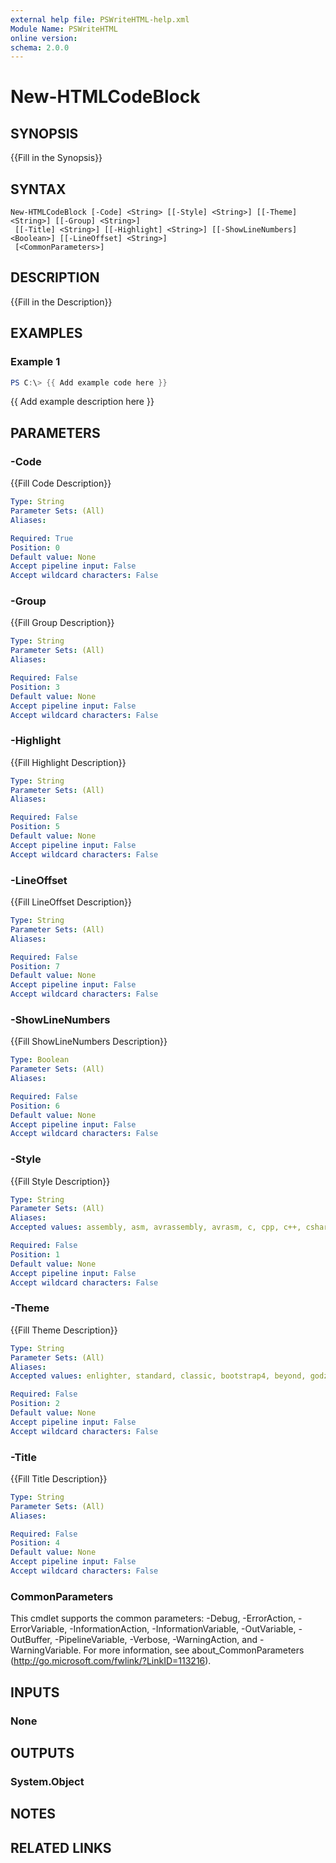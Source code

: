 ```yaml
---
external help file: PSWriteHTML-help.xml
Module Name: PSWriteHTML
online version:
schema: 2.0.0
---
```


# New-HTMLCodeBlock

## SYNOPSIS
{{Fill in the Synopsis}}

## SYNTAX

```
New-HTMLCodeBlock [-Code] <String> [[-Style] <String>] [[-Theme] <String>] [[-Group] <String>]
 [[-Title] <String>] [[-Highlight] <String>] [[-ShowLineNumbers] <Boolean>] [[-LineOffset] <String>]
 [<CommonParameters>]
```

## DESCRIPTION
{{Fill in the Description}}

## EXAMPLES

### Example 1
```powershell
PS C:\> {{ Add example code here }}
```

{{ Add example description here }}

## PARAMETERS

### -Code
{{Fill Code Description}}

```yaml
Type: String
Parameter Sets: (All)
Aliases:

Required: True
Position: 0
Default value: None
Accept pipeline input: False
Accept wildcard characters: False
```

### -Group
{{Fill Group Description}}

```yaml
Type: String
Parameter Sets: (All)
Aliases:

Required: False
Position: 3
Default value: None
Accept pipeline input: False
Accept wildcard characters: False
```

### -Highlight
{{Fill Highlight Description}}

```yaml
Type: String
Parameter Sets: (All)
Aliases:

Required: False
Position: 5
Default value: None
Accept pipeline input: False
Accept wildcard characters: False
```

### -LineOffset
{{Fill LineOffset Description}}

```yaml
Type: String
Parameter Sets: (All)
Aliases:

Required: False
Position: 7
Default value: None
Accept pipeline input: False
Accept wildcard characters: False
```

### -ShowLineNumbers
{{Fill ShowLineNumbers Description}}

```yaml
Type: Boolean
Parameter Sets: (All)
Aliases:

Required: False
Position: 6
Default value: None
Accept pipeline input: False
Accept wildcard characters: False
```

### -Style
{{Fill Style Description}}

```yaml
Type: String
Parameter Sets: (All)
Aliases:
Accepted values: assembly, asm, avrassembly, avrasm, c, cpp, c++, csharp, css, cython, cordpro, diff, docker, dockerfile, generic, standard, groovy, go, golang, html, ini, conf, java, js, javascript, jquery, mootools, ext.js, json, kotlin, less, lua, gfm, md, markdown, octave, matlab, nsis, php, powershell, prolog, py, python, raw, ruby, rust, scss, sass, shell, bash, sql, squirrel, swift, typescript, vhdl, visualbasic, vb, xml, yaml

Required: False
Position: 1
Default value: None
Accept pipeline input: False
Accept wildcard characters: False
```

### -Theme
{{Fill Theme Description}}

```yaml
Type: String
Parameter Sets: (All)
Aliases:
Accepted values: enlighter, standard, classic, bootstrap4, beyond, godzilla, eclipse, mootwo, droide, minimal, atomic, dracula, rowhammer

Required: False
Position: 2
Default value: None
Accept pipeline input: False
Accept wildcard characters: False
```

### -Title
{{Fill Title Description}}

```yaml
Type: String
Parameter Sets: (All)
Aliases:

Required: False
Position: 4
Default value: None
Accept pipeline input: False
Accept wildcard characters: False
```

### CommonParameters
This cmdlet supports the common parameters: -Debug, -ErrorAction, -ErrorVariable, -InformationAction, -InformationVariable, -OutVariable, -OutBuffer, -PipelineVariable, -Verbose, -WarningAction, and -WarningVariable.
For more information, see about_CommonParameters (http://go.microsoft.com/fwlink/?LinkID=113216).

## INPUTS

### None

## OUTPUTS

### System.Object
## NOTES

## RELATED LINKS
